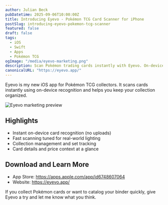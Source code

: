 ```yaml
---
author: Julian Beck
pubDatetime: 2025-09-06T10:00:00Z
title: Introducing Eyevo - Pokémon TCG Card Scanner for iPhone
postSlug: introducing-eyevo-pokemon-tcg-scanner
featured: false
draft: false
tags:
  - iOS
  - Swift
  - Apps
  - Pokémon TCG
ogImage: "/media/eyevo-marketing.png"
description: Scan Pokémon trading cards instantly with Eyevo. On-device recognition, collection tracking, and fast performance for TCG collectors.
canonicalURL: "https://eyevo.app/"
---
```


Eyevo is my new iOS app for Pokémon TCG collectors. It scans cards instantly using on-device recognition and helps you keep your collection organized.

![Eyevo marketing preview](/media/eyevo-marketing.png)

## Highlights

- Instant on-device card recognition (no uploads)
- Fast scanning tuned for real-world lighting
- Collection management and set tracking
- Card details and price context at a glance

## Download and Learn More

- App Store: https://apps.apple.com/app/id6748607064
- Website: https://eyevo.app/

If you collect Pokémon cards or want to catalog your binder quickly, give Eyevo a try and let me know what you think.

